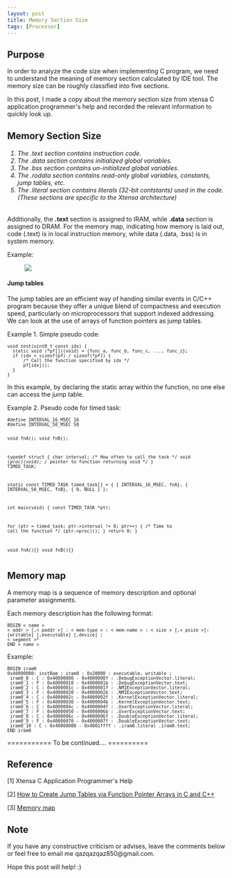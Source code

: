```yaml
---
layout: post
title: Memory Section Size
tags: [Processor] 
---
```


## Purpose
In order to analyze the code size when implementing C program, we need to understand the meaning of memory section calculated by IDE tool. The memory size can be roughly classified into five sections. 

In this post, I made a copy about the memory section size from xtensa C application programmer's help and recorded the relevant information to quickly look up. 

## Memory Section Size

<h6><ol>
    <li>The .text section contains instruction code.</li>  
    <li>The .data section contains initialized global variables.</li>
    <li>The .bss section contains un-initialized global variables.</li>
    <li>The .rodata section contains read-only global variables, constants, jump tables, etc.</li>
    <li>The .literal section contains literals (32-bit contstants) used in the code. (These sections are specific to the Xtensa architecture)</li>
</ol></h6>

Additionally, the **.text** section is assigned to IRAM, while **.data** section is assigned to DRAM. For the memory map, indicating how memory is laid out, code (.text) is in local instruction memory, while data (.data, .bss) is in system memory.

Example:
<figure>
<a><img src="{{ site.baseurl }}/picture/memory_section.PNG"></a>
</figure>

#### Jump tables
The jump tables are an efficient way of handing similar events in C/C++ program because they offer a unique blend of compactness and execution speed, particularly on microprocessors that support indexed addressing. We can look at the use of arrays of function pointers as jump tables.

Example 1. Simple pseudo code: 
<div class="language-shell highlighter-rouge"><pre class="highlight" style="font-size:12px" ><code class="hljs ruby"><span class="nb">void test(uint8_t const idx) {
  static void (*pf[])(void) = {func_a, func_b, func_c, ..., func_z};
  if (idx < sizeof(pf) / sizeof(*pf)) {
      /* Call the function specified by idx */
      pf[idx]();
  }
}</span></code></pre></div>

In this example, by declaring the static array within the function, no one else can access the jump table.

Example 2. Pseudo code for timed task:
<div class="language-shell highlighter-rouge"><pre class="highlight" style="font-size:12px"><code class="hljs ruby"><span class="nb">#define INTERVAL_16_MSEC 16
#define INTERVAL_50_MSEC 50

void fnA();
void fnB();

typedef struct {
   char interval;          /* How often to call the task */
   void (*proc)(void);     /* pointer to function returning void */
} TIMED_TASK;

static const TIMED_TASK timed_task[] = {
  { INTERVAL_16_MSEC,  fnA},
  { INTERVAL_50_MSEC,  fnB},
  { 0, NULL }
};

int main(void) {
  const TIMED_TASK *ptr;

  for (ptr = timed_task; ptr->interval != 0; ptr++)
  {
      /* Time to call the function */
      (ptr->proc)();
  }
  return 0;
}

void fnA(){}
void fnB(){}</span></code></pre></div>

## Memory map
A memory map is a sequence of memory description and optional parameter assignments.

Each memory description has the following format:

<div class="language-shell highlighter-rouge"><pre class="highlight" style="font-size:12px"><code class="hljs ruby"><span class="nb">BEGIN < name >
< addr > [,< paddr >] : < mem-type > : < mem-name > : < size > [,< psize >]: [writable] [,executable] [,device] ;
< segment >*
END < name ></span></code></pre></div>

Example:
<div class="language-shell highlighter-rouge"><pre class="highlight" style="font-size:12px"><code class="hljs ruby"><span class="nb">BEGIN iram0
0x40000000: instRam : iram0 : 0x20000 : executable, writable ;
 iram0_0 : C : 0x40000000 - 0x4000000f : .DebugExceptionVector.literal;
 iram0_1 : F : 0x40000010 - 0x4000001b : .DebugExceptionVector.text;
 iram0_2 : C : 0x4000001c - 0x4000001f : .NMIExceptionVector.literal;
 iram0_3 : F : 0x40000020 - 0x4000002b : .NMIExceptionVector.text;
 iram0_4 : C : 0x4000002c - 0x4000002f : .KernelExceptionVector.literal;
 iram0_5 : F : 0x40000030 - 0x4000004b : .KernelExceptionVector.text;
 iram0_6 : C : 0x4000004c - 0x4000004f : .UserExceptionVector.literal;
 iram0_7 : F : 0x40000050 - 0x4000006b : .UserExceptionVector.text;
 iram0_8 : C : 0x4000006c - 0x4000006f : .DoubleExceptionVector.literal;
 iram0_9 : F : 0x40000070 - 0x4000007f : .DoubleExceptionVector.text;
 iram0_10 : C : 0x40000080 - 0x4001ffff : .iram0.literal .iram0.text;
END iram0</span></code></pre></div>

=========== To be continued.... ==========

## Reference
[1] Xtensa C Application Programmer's Help

[2] [How to Create Jump Tables via Function Pointer Arrays in C and C++](https://barrgroup.com/Embedded-Systems/How-To/C-Function-Pointers)

[3] [Memory map](https://en.wikipedia.org/wiki/Memory_map)

## Note
<p>If you have any constructive criticism or advises, leave the comments below or feel free to email me qazqazqaz850@gmail.com.

Hope this post will help! :)
</p>

